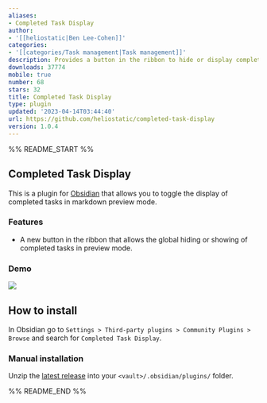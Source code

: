 ```yaml
---
aliases:
- Completed Task Display
author:
- '[[heliostatic|Ben Lee-Cohen]]'
categories:
- '[[categories/Task management|Task management]]'
description: Provides a button in the ribbon to hide or display completed tasks
downloads: 37774
mobile: true
number: 68
stars: 32
title: Completed Task Display
type: plugin
updated: '2023-04-14T03:44:40'
url: https://github.com/heliostatic/completed-task-display
version: 1.0.4
---
```


%% README_START %%

## Completed Task Display

This is a plugin for [Obsidian](https://obsidian.md) that allows you to toggle the display of completed tasks in markdown preview mode.

### Features
- A new button in the ribbon that allows the global hiding or showing of completed tasks in preview mode.
 
### Demo
![](https://raw.githubusercontent.com/heliostatic/completed-task-display/HEAD/demo-assets/ribbon-button.gif)
## How to install

In Obsidian go to `Settings > Third-party plugins > Community Plugins > Browse` and search for `Completed Task Display`.

### Manual installation

Unzip the [latest release](https://github.com/heliostatic/completed-task-display/releases/latest) into your `<vault>/.obsidian/plugins/` folder.


%% README_END %%